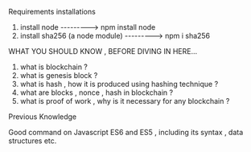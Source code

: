 Requirements installations

1) install node ---------> npm install node
2) install sha256 (a node module) ---------> npm i sha256

WHAT YOU SHOULD KNOW , BEFORE DIVING IN HERE...

1) what is blockchain ?
2) what is genesis block ?
3) what is hash , how it is produced using hashing technique ?
4) what are blocks , nonce , hash in blockchain ?
5) what is proof of work , why is it necessary for any blockchain ?

Previous Knowledge

Good command on Javascript ES6  and ES5 , including its syntax , data structures etc.